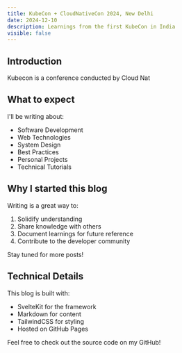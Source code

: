 ```yaml
---
title: KubeCon + CloudNativeCon 2024, New Delhi 
date: 2024-12-10
description: Learnings from the first KubeCon in India 
visible: false
---
```


## Introduction

Kubecon is a conference conducted by Cloud Nat

## What to expect

I'll be writing about:
- Software Development
- Web Technologies
- System Design
- Best Practices
- Personal Projects
- Technical Tutorials

## Why I started this blog

Writing is a great way to:
1. Solidify understanding
2. Share knowledge with others
3. Document learnings for future reference
4. Contribute to the developer community

Stay tuned for more posts!

## Technical Details

This blog is built with:
- SvelteKit for the framework
- Markdown for content
- TailwindCSS for styling
- Hosted on GitHub Pages

Feel free to check out the source code on my GitHub!
